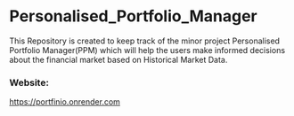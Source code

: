# Personalised_Portfolio_Manager
This Repository is created to keep track of the minor project Personalised Portfolio Manager(PPM) which will help the users make informed decisions about the financial market based on Historical Market Data.

### Website: 
https://portfinio.onrender.com
